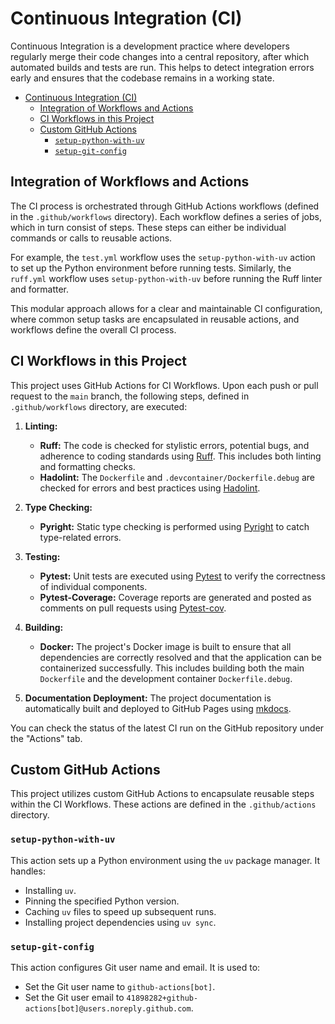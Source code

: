 # Continuous Integration (CI)

Continuous Integration is a development practice where developers regularly merge their code changes into a central repository, after which automated builds and tests are run. This helps to detect integration errors early and ensures that the codebase remains in a working state.

- [Continuous Integration (CI)](#continuous-integration-ci)
  - [Integration of Workflows and Actions](#integration-of-workflows-and-actions)
  - [CI Workflows in this Project](#ci-workflows-in-this-project)
  - [Custom GitHub Actions](#custom-github-actions)
    - [`setup-python-with-uv`](#setup-python-with-uv)
    - [`setup-git-config`](#setup-git-config)

## Integration of Workflows and Actions

The CI process is orchestrated through GitHub Actions workflows (defined in the `.github/workflows` directory). Each workflow defines a series of jobs, which in turn consist of steps. These steps can either be individual commands or calls to reusable actions.

For example, the `test.yml` workflow uses the `setup-python-with-uv` action to set up the Python environment before running tests. Similarly, the `ruff.yml` workflow uses `setup-python-with-uv` before running the Ruff linter and formatter.

This modular approach allows for a clear and maintainable CI configuration, where common setup tasks are encapsulated in reusable actions, and workflows define the overall CI process.

## CI Workflows in this Project

This project uses GitHub Actions for CI Workflows. Upon each push or pull request to the `main` branch, the following steps, defined in `.github/workflows` directory, are executed:

1. **Linting:**

   * **Ruff:** The code is checked for stylistic errors, potential bugs, and adherence to coding standards using [Ruff](https://github.com/astral-sh/ruff). This includes both linting and formatting checks.
   * **Hadolint:** The `Dockerfile` and `.devcontainer/Dockerfile.debug` are checked for errors and best practices using [Hadolint](https://github.com/hadolint/hadolint).

1. **Type Checking:**

   * **Pyright:** Static type checking is performed using [Pyright](https://github.com/microsoft/pyright) to catch type-related errors.

1. **Testing:**

    * **Pytest:** Unit tests are executed using [Pytest](https://docs.pytest.org/en/stable/) to verify the correctness of individual components.
    * **Pytest-Coverage:** Coverage reports are generated and posted as comments on pull requests using [Pytest-cov](https://pytest-cov.readthedocs.io/en/latest/).

1. **Building:**

   * **Docker:** The project's Docker image is built to ensure that all dependencies are correctly resolved and that the application can be containerized successfully. This includes building both the main `Dockerfile` and the development container `Dockerfile.debug`.

1. **Documentation Deployment:** The project documentation is automatically built and deployed to GitHub Pages using [mkdocs](https://www.mkdocs.org/).

You can check the status of the latest CI run on the GitHub repository under the "Actions" tab.

## Custom GitHub Actions

This project utilizes custom GitHub Actions to encapsulate reusable steps within the CI Workflows. These actions are defined in the `.github/actions` directory.

### `setup-python-with-uv`

This action sets up a Python environment using the `uv` package manager. It handles:

* Installing `uv`.
* Pinning the specified Python version.
* Caching `uv` files to speed up subsequent runs.
* Installing project dependencies using `uv sync`.

### `setup-git-config`

This action configures Git user name and email. It is used to:

* Set the Git user name to `github-actions[bot]`.
* Set the Git user email to `41898282+github-actions[bot]@users.noreply.github.com`.
